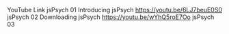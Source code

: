 YouTube Link
jsPsych 01 Introducing jsPsych 
     https://youtu.be/6LJ7beuE0S0
jsPsych 02 Downloading jsPsych
     https://youtu.be/wYhQ5roE7Oo
jsPsych 03 
